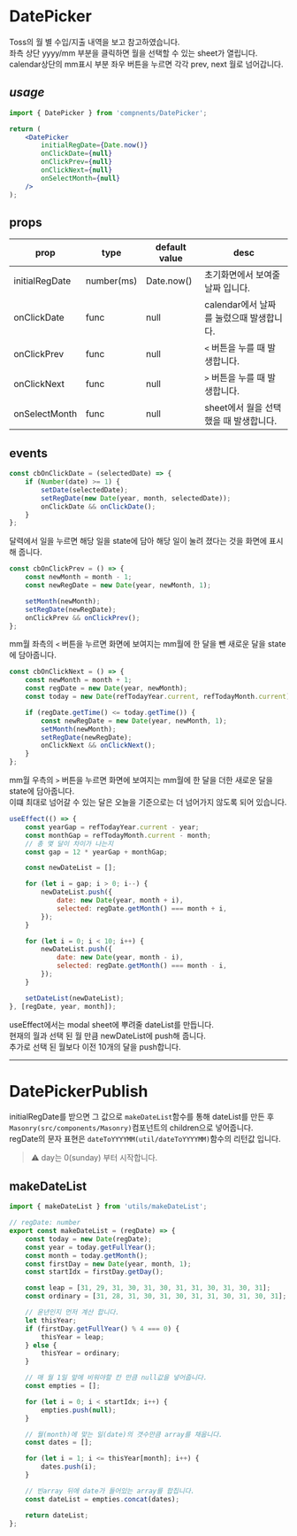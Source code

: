 # DatePicker

Toss의 월 별 수입/지출 내역을 보고 참고하였습니다.  
좌측 상단 yyyy/mm 부분을 클릭하면 월을 선택할 수 있는 sheet가 열립니다.
calendar상단의 mm표시 부분 좌우 버튼을 누르면 각각 prev, next 월로 넘어갑니다.

## _usage_

```jsx
import { DatePicker } from 'compnents/DatePicker';

return (
    <DatePicker
        initialRegDate={Date.now()}
        onClickDate={null}
        onClickPrev={null}
        onClickNext={null}
        onSelectMonth={null}
    />
);
```

## props

| prop           | type       | default value | desc                                     |
| -------------- | ---------- | ------------- | ---------------------------------------- |
| initialRegDate | number(ms) | Date.now()    | 초기화면에서 보여줄 날짜 입니다.         |
| onClickDate    | func       | null          | calendar에서 날짜를 눌렀으때 발생합니다. |
| onClickPrev    | func       | null          | `<` 버튼을 누를 때 발생합니다.           |
| onClickNext    | func       | null          | `>` 버튼을 누를 때 발생합니다.           |
| onSelectMonth  | func       | null          | sheet에서 월을 선택 했을 때 발생합니다.  |

## events

```javascript
const cbOnClickDate = (selectedDate) => {
    if (Number(date) >= 1) {
        setDate(selectedDate);
        setRegDate(new Date(year, month, selectedDate));
        onClickDate && onClickDate();
    }
};
```

달력에서 일을 누르면 해당 일을 state에 담아 해당 일이 눌려 졌다는 것을 화면에 표시 해 줍니다.

```javascript
const cbOnClickPrev = () => {
    const newMonth = month - 1;
    const newRegDate = new Date(year, newMonth, 1);

    setMonth(newMonth);
    setRegDate(newRegDate);
    onClickPrev && onClickPrev();
};
```

mm월 좌측의 `<` 버튼을 누르면 화면에 보여지는 mm월에 한 달을 뺀 새로운 달을 state에 담아줍니다.

```javascript
const cbOnClickNext = () => {
    const newMonth = month + 1;
    const regDate = new Date(year, newMonth);
    const today = new Date(refTodayYear.current, refTodayMonth.current);

    if (regDate.getTime() <= today.getTime()) {
        const newRegDate = new Date(year, newMonth, 1);
        setMonth(newMonth);
        setRegDate(newRegDate);
        onClickNext && onClickNext();
    }
};
```

mm월 우측의 `>` 버튼을 누르면 화면에 보여지는 mm월에 한 달을 더한 새로운 달을 state에 담아줍니다.  
이떄 최대로 넘어갈 수 있는 달은 오늘을 기준으로는 더 넘어가지 않도록 되어 있습니다.

```javascript
useEffect(() => {
    const yearGap = refTodayYear.current - year;
    const monthGap = refTodayMonth.current - month;
    // 총 몇 달이 차이가 나는지
    const gap = 12 * yearGap + monthGap;

    const newDateList = [];

    for (let i = gap; i > 0; i--) {
        newDateList.push({
            date: new Date(year, month + i),
            selected: regDate.getMonth() === month + i,
        });
    }

    for (let i = 0; i < 10; i++) {
        newDateList.push({
            date: new Date(year, month - i),
            selected: regDate.getMonth() === month - i,
        });
    }

    setDateList(newDateList);
}, [regDate, year, month]);
```

useEffect에서는 modal sheet에 뿌려줄 dateList를 만듭니다.  
현재의 월과 선택 된 월 만큼 newDateList에 push해 줍니다.  
추가로 선택 된 월보다 이전 10개의 달을 push합니다.

---

# DatePickerPublish

initialRegDate를 받으면 그 값으로 `makeDateList`함수를 통해 dateList를 만든 후  
`Masonry(src/components/Masonry)`컴포넌트의 children으로 넣어줍니다.  
regDate의 문자 표현은 `dateToYYYYMM(util/dateToYYYYMM)`함수의 리턴값 입니다.

> ⚠️ day는 0(sunday) 부터 시작합니다.

## makeDateList

```javascript
import { makeDateList } from 'utils/makeDateList';

// regDate: number
export const makeDateList = (regDate) => {
    const today = new Date(regDate);
    const year = today.getFullYear();
    const month = today.getMonth();
    const firstDay = new Date(year, month, 1);
    const startIdx = firstDay.getDay();

    const leap = [31, 29, 31, 30, 31, 30, 31, 31, 30, 31, 30, 31];
    const ordinary = [31, 28, 31, 30, 31, 30, 31, 31, 30, 31, 30, 31];

    // 윤년인지 먼저 계산 합니다.
    let thisYear;
    if (firstDay.getFullYear() % 4 === 0) {
        thisYear = leap;
    } else {
        thisYear = ordinary;
    }

    // 매 월 1일 앞에 비워야할 칸 만큼 null값을 넣어줍니다.
    const empties = [];

    for (let i = 0; i < startIdx; i++) {
        empties.push(null);
    }

    // 월(month)에 맞는 일(date)의 갯수만큼 array를 채웁니다.
    const dates = [];

    for (let i = 1; i <= thisYear[month]; i++) {
        dates.push(i);
    }

    // 빈array 뒤에 date가 들어있는 array를 합칩니다.
    const dateList = empties.concat(dates);

    return dateList;
};
```
